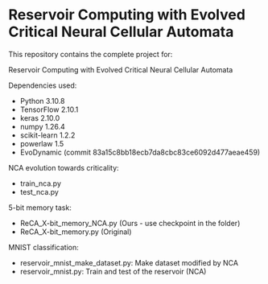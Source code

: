 # Reservoir Computing with Evolved Critical Neural Cellular Automata
This repository contains the complete project for:

Reservoir Computing with Evolved Critical Neural Cellular Automata

Dependencies used:
* Python 3.10.8
* TensorFlow 2.10.1
* keras 2.10.0
* numpy 1.26.4
* scikit-learn 1.2.2
* powerlaw 1.5
* EvoDynamic (commit 83a15c8bb18ecb7da8cbc83ce6092d477aeae459)

NCA evolution towards criticality:
* train_nca.py
* test_nca.py

5-bit memory task:
* ReCA_X-bit_memory_NCA.py (Ours - use checkpoint in the folder)
* ReCA_X-bit_memory.py (Original)

MNIST classification:
* reservoir_mnist_make_dataset.py: Make dataset modified by NCA
* reservoir_mnist.py: Train and test of the reservoir (NCA)

